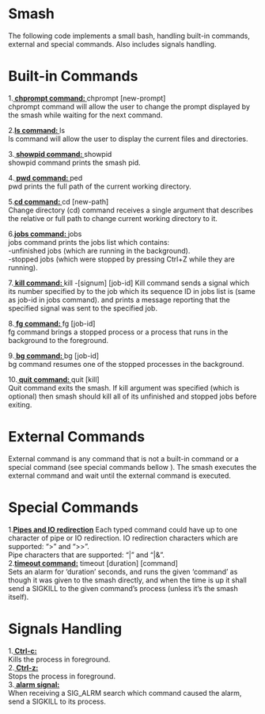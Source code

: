 # Smash
The following code implements a small bash, handling built-in commands, external and special commands. Also includes signals handling.

# Built-in Commands
1.**<ins> chprompt command: </ins>**  chprompt \[new-prompt\] <br /> 
chprompt command will allow the user to change the prompt displayed by the smash while waiting for the next command. <br />
 
2.**<ins>ls command: </ins>**  ls<br />
ls command will allow the user to display the current files and directories. <br />
 
3.**<ins> showpid command: </ins>**  showpid<br />
showpid command prints the smash pid. <br />
 
4.**<ins> pwd command: </ins>**  ped<br />
pwd prints the full path of the current working directory. <br />
  
5.**<ins>cd command: </ins>** cd \[new-path\] <br />
Change directory (cd) command receives a single argument <path> that describes the relative or full path to change current working directory to it. <br />
 
6.**<ins>jobs command: </ins>** jobs<br />
jobs command prints the jobs list which contains: <br />
-unfinished jobs (which are running in the background). <br />
-stopped jobs (which were stopped by pressing Ctrl+Z while they are running). <br />
  
7.**<ins> kill command: </ins>** kill -\[signum\] \[job-id\]
Kill command sends a signal which its number specified by <signum> to the job which its sequence ID in jobs list is <job-id> (same as job-id in jobs command). and prints a
message reporting that the specified signal was sent to the specified job. <br />
 
8.**<ins> fg command: </ins>** fg \[job-id\] <br />
fg command brings a stopped process or a process that runs in the background to the foreground. <br />
 
9.**<ins> bg command: </ins>** bg \[job-id\] <br />
bg command resumes one of the stopped processes in the background. <br />
  
10.**<ins> quit command: </ins>** quit [kill] <br />
Quit command exits the smash. If kill argument was specified (which is optional) then smash should kill all of its unfinished and stopped jobs before exiting. <br />
 
 # External Commands
External command is any command that is not a built-in command or a special command (see special commands bellow ).
The smash executes the external command and wait until the external command is executed.

# Special Commands
1.**<ins>Pipes and IO redirection</ins>**
Each typed command could have up to one character of pipe or IO redirection. IO redirection characters which are supported: “>” and “>>”. <br/>
Pipe characters that are supported: “|” and “|&”.<br/>
2.**<ins>timeout command:</ins>** timeout [duration] [command]<br />
Sets an alarm for ‘duration’ seconds, and runs the given ‘command’ as though it was given to the smash directly, and when the time is up it shall send a SIGKILL to the given
command’s process (unless it’s the smash itself).

# Signals Handling
1.**<ins> Ctrl-c:</ins>**<br />
Kills the process in foreground. <br />
2.**<ins> Ctrl-z:</ins>**<br />
Stops the process in foreground. <br />
3.**<ins> alarm signal: </ins>**<br />
When receiving a SIG_ALRM search which command caused the alarm, send a SIGKILL to its process.
